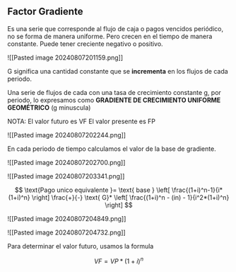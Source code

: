 ## Factor Gradiente

Es una serie que corresponde al flujo de caja o pagos vencidos periódico, no se forma de manera uniforme. Pero crecen en el tiempo de manera constante.
Puede tener creciente negativo o positivo.

![[Pasted image 20240807201159.png]]

G significa una cantidad constante que se **incrementa** en los flujos de cada periodo.

Una serie de flujos de cada con una tasa de crecimiento constante g, por periodo, lo expresamos como **GRADIENTE DE CRECIMIENTO UNIFORME GEOMÉTRICO** (g minuscula)

NOTA:
El valor futuro es VF
El valor presente es FP

![[Pasted image 20240807202244.png]]


En cada periodo de tiempo calculamos el valor de la base de gradiente.

![[Pasted image 20240807202700.png]]


![[Pasted image 20240807203341.png]]


$$
\text{Pago unico equivalente }= \text{ base } \left[ \frac{(1+i)^n-1}{i*(1+i)^n} \right] \frac{+}{-} \text{ G}* \left[ \frac{(1+i)^n - (in) - 1}{i^2*(1+i)^n} \right]
$$

![[Pasted image 20240807204849.png]]


![[Pasted image 20240807204732.png]]


Para determinar el valor futuro, usamos la formula

$$
VF = VP*(1+i)^n
$$
